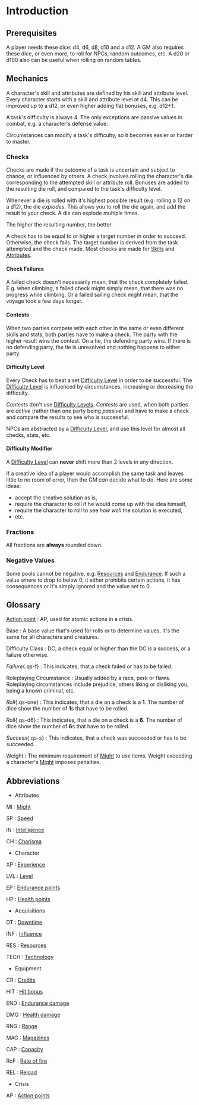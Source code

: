 # Introduction



## Prerequisites

A player needs these dice: d4, d6, d8, d10 and a d12. A GM also requires these
dice, or even more, to roll for NPCs, random outcomes, etc. A d20 or d100 also
can be useful when rolling on random tables.

## Mechanics

A character's skill and attributes are defined by his skill and attribute level.
Every character starts with a skill and attribute level at d4. This can be
improved up to a d12, or even higher adding flat bonuses, e.g. d12+1.

A task's difficulty is always 4. The only exceptions are passive values in
combat, e.g. a character's defense value.

Circumstances can modify a task's difficulty, so it becomes easier or harder to
master.

### Checks

Checks are made if the outcome of a task is uncertain and subject to chance, or
influenced by others. A check involves rolling the character's die corresponding
to the attempted skill or attribute roll. Bonuses are added to the resulting die
roll, and compared to the task's difficulty level.

Whenever a die is rolled with it's highest possible result (e.g. rolling a 12 on
a d12), the die *explodes*. This allows you to roll the die again, and add the
result to your check. A die can explode multiple times.

The higher the resulting number, the better.

A check has to be equal to or higher a target number in order to succeed.
Otherwise, the check fails. The target number is derived from the task attempted
and the check made. Most checks are made for [Skills](/character/skills#skills)
and [Attributes](/character#attributes).

#### Check Failures

A failed check doesn't necessarily mean, that the check completely failed. E.g.
when climbing, a failed check might simply mean, that there was no progress
while climbing. Or a failed sailing check might mean, that the voyage took a few
days longer.

<!-- The target number for a Check and consequently the task's difficulty is modified
by:

* The [Attribute](/character#attributes) Modifier,
* the [Skill](/character/skills#skills) Modifier,
* [Perks](/character/perks-flaws#perks) and
  [Flaws](/character/perks-flaws#flaws),
* used [Equipment](/character/equipment),
* and other circumstances. -->

#### Contests

When two parties compete with each other in the same or even different skills
and stats, both parties have to make a check. The party with the higher result
wins the contest. On a tie, the defending party wins. If there is no defending
party, the tie is unresolved and nothing happens to either party.

#### Difficulty Level

Every Check has to beat a set [Difficulty Level](/crisis#difficulty) in order to
be successful. The [Difficulty Level](/crisis#difficulty) is influenced by
circumstances, increasing or decreasing the difficulty.

*Contests* don't use [Difficulty Levels](/crisis#difficulty). *Contests* are
used, when both parties are *active* (rather than one party being *passive*) and
have to make a check and compare the results to see who is successful.

NPCs are abstracted by a [Difficulty Level](/crisis#difficulty), and use this
level for almost all checks, stats, etc.

#### Difficulty Modifier

A [Difficulty Level](/crisis#difficulty) can **never** shift more than 2 levels
in any direction.

If a creative idea of a player would accomplish the same task and leaves little
to no room of error, then the GM *can* decide what to do. Here are some ideas:

* accept the creative solution as is,
* require the character to roll if he would come up with the idea himself,
* require the character to roll to see *how well* the solution is executed,
* etc.

### Fractions

All fractions are **always** rounded down.

### Negative Values

Some pools cannot be negative, e.g. [Resources](/character#resources-res) and
[Endurance](/character#endurance). If such a value where to drop to below 0, it
either prohibits certain actions, it has consequences or it's simply ignored and
the value set to 0.

## Glossary

[Action point](/crisis#actions)
:   AP, used for atomic actions in a crisis.

Base
:   A base value that's used for rolls or to determine values. It's the same for
all characters and creatures.

Difficulty Class
:   DC, a check equal or higher than the DC is a success, or a failure
otherwise.

*Failure*{.qs-f}
:   This indicates, that a check failed or has to be failed.

Roleplaying Circumstance
:   Usually added by a race, perk or flaws. Roleplaying circumstances include
prejudice, others liking or disliking you, being a known criminal, etc.

*Roll*{.qs-one}
:   This indicates, that a die on a check is a **1**. The number of dice show
the number of **1**s that have to be rolled.

*Roll*{.qs-d6}
:   This indicates, that a die on a check is a **6**. The number of dice show
the number of **6**s that have to be rolled.

*Success*{.qs-s}
:   This indicates, that a check was succeeded or has to be succeeded.

Weight
:   The minimum requirement of [Might](/character#might-mi) to *use* items.
Weight exceeding a character's [Might](/character#might-mi) imposes penalties.

## Abbreviations

<div class="dl-horizontal" markdown="1">
<div class="col-layout-start"></div>

* Attributes

MI
:   [Might](/character#might-mi)

SP
:   [Speed](/character#speed-sp)

IN
:   [Intelligence](/character#intelligence-in)

CH
:   [Charisma](/character#charisma-ch)

* Character

XP
:   [Experience](/character#experience-xp)

LVL
:   [Level](/character#level-lvl)

EP
:   [Endurance points](/character#endurance-ep)

HP
:   [Health points](/character#health-hp)

* Acquisitions

DT
:   [Downtime](/character#downtime-dt)

INF
:   [Influence](/character#influence-inf)

RES
:   [Resources](/character#resources-res)

TECH
:   [Technology](/character#technology-tech)

<div class="col-layout-end"></div>
<div class="col-layout-start"></div>

* Equipment

CR
:   [Credits](/character/equipment#credits)

HIT
:   [Hit bonus](/character/equipment/#weapons)

END
:   [Endurance damage](/character/equipment/#weapons)

DMG
:   [Health damage](/character/equipment/#weapons)

RNG
:   [Range](/character/equipment/#weapons)

MAG
:   [Magazines](/character/equipment/#weapons)

CAP
:   [Capacity](/character/equipment/#weapons)

RoF
:   [Rate of fire](/character/equipment/#weapons)

REL
:   [Reload](/character/equipment/#weapons)

* Crisis

AP
: [Action points](/crisis#actions)

<div class="col-layout-end clearfix"></div>
</div>
